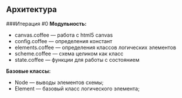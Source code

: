 Архитектура
-----------

###Итерация \#0
__Модульность:__
- canvas.coffee   &mdash; работа с html5 canvas
- config.coffee   &mdash; определения констант
- elements.coffee &mdash; определения классов логических элементов
- scheme.coffee   &mdash; схема целиком как класс
- state.coffee    &mdash; функции для работы с состоянием


__Базовые классы:__
- Node    &mdash; выводы элементов схемы;
- Element &mdash; базовый класс логического элемента;
